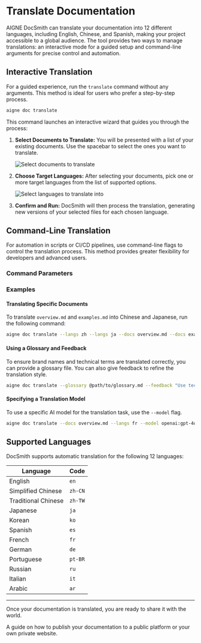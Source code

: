 # Translate Documentation

AIGNE DocSmith can translate your documentation into 12 different languages, including English, Chinese, and Spanish, making your project accessible to a global audience. The tool provides two ways to manage translations: an interactive mode for a guided setup and command-line arguments for precise control and automation.

## Interactive Translation

For a guided experience, run the `translate` command without any arguments. This method is ideal for users who prefer a step-by-step process.

```bash
aigne doc translate
```

This command launches an interactive wizard that guides you through the process:

1.  **Select Documents to Translate:** You will be presented with a list of your existing documents. Use the spacebar to select the ones you want to translate.

    ![Select documents to translate](https://docsmith.aigne.io/image-bin/uploads/e2cf5fa45aa856c406a444fb4665ed2d.png)

2.  **Choose Target Languages:** After selecting your documents, pick one or more target languages from the list of supported options.

    ![Select languages to translate into](https://docsmith.aigne.io/image-bin/uploads/2e243a2488f2060a693fe0ac0c8fb5ad.png)

3.  **Confirm and Run:** DocSmith will then process the translation, generating new versions of your selected files for each chosen language.

## Command-Line Translation

For automation in scripts or CI/CD pipelines, use command-line flags to control the translation process. This method provides greater flexibility for developers and advanced users.

### Command Parameters

<x-field-group>
  <x-field data-name="--langs" data-type="string" data-required="false" data-desc="Specify one target language. This flag can be used multiple times to include several languages (e.g., --langs zh --langs ja)."></x-field>
  <x-field data-name="--docs" data-type="string" data-required="false" data-desc="Specify the path of a document to translate. This can also be used multiple times for batch translation."></x-field>
  <x-field data-name="--feedback" data-type="string" data-required="false" data-desc="Provide suggestions to the AI to guide the translation quality (e.g., --feedback &quot;Use a formal tone&quot;)."></x-field>
  <x-field data-name="--glossary" data-type="string" data-required="false" data-desc="Use a glossary file in Markdown format to ensure consistent terminology for specific terms (e.g., --glossary @path/to/glossary.md)."></x-field>
  <x-field data-name="--model" data-type="string" data-required="false" data-desc="Specify the translation model to use, for example, 'openai:gpt-4o' or 'anthropic:claude-sonnet-4-5'."></x-field>
</x-field-group>

### Examples

#### Translating Specific Documents

To translate `overview.md` and `examples.md` into Chinese and Japanese, run the following command:

```bash
aigne doc translate --langs zh --langs ja --docs overview.md --docs examples.md
```

#### Using a Glossary and Feedback

To ensure brand names and technical terms are translated correctly, you can provide a glossary file. You can also give feedback to refine the translation style.

```bash
aigne doc translate --glossary @path/to/glossary.md --feedback "Use technical terminology consistently" --docs overview.md --langs de
```

#### Specifying a Translation Model

To use a specific AI model for the translation task, use the `--model` flag.

```bash
aigne doc translate --docs overview.md --langs fr --model openai:gpt-4o
```

## Supported Languages

DocSmith supports automatic translation for the following 12 languages:

| Language             | Code    |
| -------------------- | ------- |
| English              | `en`    |
| Simplified Chinese   | `zh-CN` |
| Traditional Chinese  | `zh-TW` |
| Japanese             | `ja`    |
| Korean               | `ko`    |
| Spanish              | `es`    |
| French               | `fr`    |
| German               | `de`    |
| Portuguese           | `pt-BR` |
| Russian              | `ru`    |
| Italian              | `it`    |
| Arabic               | `ar`    |

---

Once your documentation is translated, you are ready to share it with the world.

<x-card data-title="Next: Publish Your Docs" data-icon="lucide:upload-cloud" data-href="/features/publish-your-docs" data-cta="Read More">
  A guide on how to publish your documentation to a public platform or your own private website.
</x-card>
